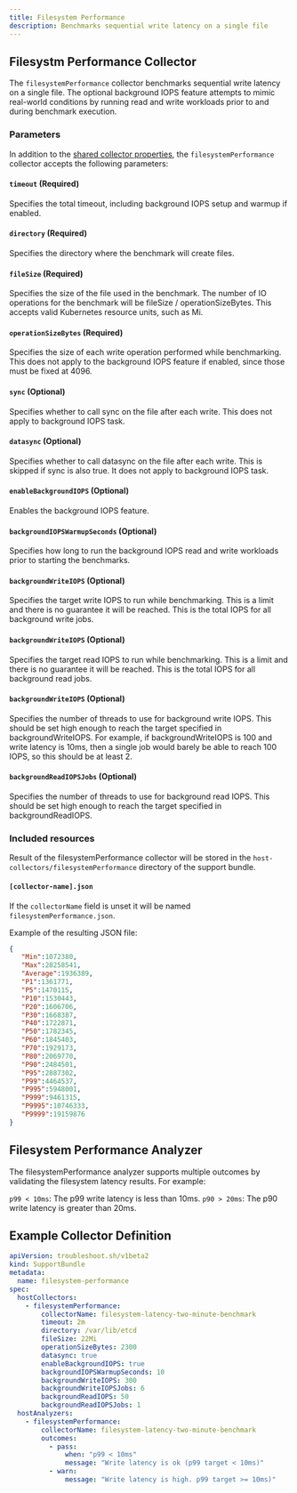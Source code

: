 ```yaml
---
title: Filesystem Performance
description: Benchmarks sequential write latency on a single file
---
```


## Filesystm Performance Collector

The `filesystemPerformance` collector benchmarks sequential write latency on a single file. The optional background IOPS feature attempts to mimic real-world conditions by running read and write workloads prior to and during benchmark execution.

### Parameters

In addition to the [shared collector properties](/collect/collectors/#shared-properties), the `filesystemPerformance` collector accepts the following parameters:

#### `timeout` (Required)
Specifies the total timeout, including background IOPS setup and warmup if enabled.

#### `directory` (Required)
Specifies the directory where the benchmark will create files.

#### `fileSize` (Required)
Specifies the size of the file used in the benchmark. The number of IO operations for the benchmark will be fileSize / operationSizeBytes. This accepts valid Kubernetes resource units, such as Mi.

#### `operationSizeBytes` (Required)
Specifies the size of each write operation performed while benchmarking. This does not apply to the background IOPS feature if enabled, since those must be fixed at 4096.

#### `sync` (Optional)
Specifies whether to call sync on the file after each write. This does not apply to background IOPS task.

#### `datasync` (Optional)
Specifies whether to call datasync on the file after each write. This is skipped if sync is also true. It does not apply to background IOPS task.

#### `enableBackgroundIOPS` (Optional)
Enables the background IOPS feature.

#### `backgroundIOPSWarmupSeconds` (Optional)
Specifies how long to run the background IOPS read and write workloads prior to starting the benchmarks.

#### `backgroundWriteIOPS` (Optional)
Specifies the target write IOPS to run while benchmarking. This is a limit and there is no guarantee it will be reached. This is the total IOPS for all background write jobs.

#### `backgroundWriteIOPS` (Optional)
Specifies the target read IOPS to run while benchmarking. This is a limit and there is no guarantee it will be reached. This is the total IOPS for all background read jobs.

#### `backgroundWriteIOPS` (Optional)
Specifies the number of threads to use for background write IOPS. This should be set high enough to reach the target specified in backgroundWriteIOPS. For example, if backgroundWriteIOPS is 100 and write latency is 10ms, then a single job would barely be able to reach 100 IOPS, so this should be at least 2.

#### `backgroundReadIOPSJobs` (Optional)
Specifies the number of threads to use for background read IOPS. This should be set high enough to reach the target specified in backgroundReadIOPS.

### Included resources

Result of the filesystemPerformance collector will be stored in the `host-collectors/filesystemPerformance` directory of the support bundle.

#### `[collector-name].json`

If the `collectorName` field is unset it will be named `filesystemPerformance.json`.

Example of the resulting JSON file:

```json
{
   "Min":1072380,
   "Max":28258541,
   "Average":1936389,
   "P1":1361771,
   "P5":1470115,
   "P10":1530443,
   "P20":1606706,
   "P30":1668387,
   "P40":1722871,
   "P50":1782345,
   "P60":1845403,
   "P70":1929173,
   "P80":2069770,
   "P90":2484501,
   "P95":2887302,
   "P99":4464537,
   "P995":5948001,
   "P999":9461315,
   "P9995":10746333,
   "P9999":19159876
}
```

## Filesystem Performance Analyzer

The filesystemPerformance analyzer supports multiple outcomes by validating the filesystem latency results. For example:

`p99 < 10ms`: The p99 write latency is less than 10ms.
`p90 > 20ms`: The p90 write latency is greater than 20ms.

## Example Collector Definition

```yaml
apiVersion: troubleshoot.sh/v1beta2
kind: SupportBundle
metadata:
  name: filesystem-performance
spec:
  hostCollectors:
    - filesystemPerformance:
        collectorName: filesystem-latency-two-minute-benchmark
        timeout: 2m
        directory: /var/lib/etcd
        fileSize: 22Mi
        operationSizeBytes: 2300
        datasync: true
        enableBackgroundIOPS: true
        backgroundIOPSWarmupSeconds: 10
        backgroundWriteIOPS: 300
        backgroundWriteIOPSJobs: 6
        backgroundReadIOPS: 50
        backgroundReadIOPSJobs: 1
  hostAnalyzers:
    - filesystemPerformance:
        collectorName: filesystem-latency-two-minute-benchmark
        outcomes:
          - pass:
              when: "p99 < 10ms"
              message: "Write latency is ok (p99 target < 10ms)"
          - warn:
              message: "Write latency is high. p99 target >= 10ms)"
```
